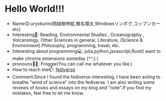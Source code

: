 # Hello World!!!

- Name😊:uryokurin(雨緑樹林蛙,椎名環太,Windowsリンボク,コップンカー etc)
- Interesting👀: Reading, Environmental Studies , Oceanography , Volcanology, Other Sciences in general, Literature, (Science & Environment) Philosophy, programming, travel, etc.
- Interesting about programming💻️: julia,python,javascript,Rust(I want to make chrome extensions someday (^^;) )
- pronouns🏳️‍🌈: Froggie(You can call me whatever you like.)
- How to reach me📫: [fediverse](https://auroraplanet.blue/@windowsrinboku)
- Comment:Since I found the fediverse interesting, I have been acting to breathe "wind of science" into the fediverse. I am also writing some reviews of books and essays on my blog and "note".If you find my mistakes, feel free to let me know.
